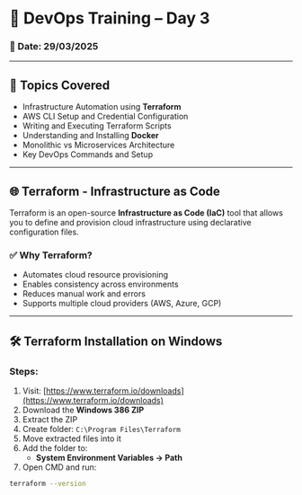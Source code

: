# 📘 DevOps Training – Day 3

### 📅 Date: 29/03/2025

---

## 📌 Topics Covered

- Infrastructure Automation using **Terraform**
- AWS CLI Setup and Credential Configuration
- Writing and Executing Terraform Scripts
- Understanding and Installing **Docker**
- Monolithic vs Microservices Architecture
- Key DevOps Commands and Setup

---

## 🌐 Terraform - Infrastructure as Code

Terraform is an open-source **Infrastructure as Code (IaC)** tool that allows you to define and provision cloud infrastructure using declarative configuration files.

### ✅ Why Terraform?

- Automates cloud resource provisioning
- Enables consistency across environments
- Reduces manual work and errors
- Supports multiple cloud providers (AWS, Azure, GCP)

---

## 🛠️ Terraform Installation on Windows

### Steps:

1. Visit: [https://www.terraform.io/downloads](https://www.terraform.io/downloads)
2. Download the **Windows 386 ZIP**
3. Extract the ZIP
4. Create folder: `C:\Program Files\Terraform`
5. Move extracted files into it
6. Add the folder to:
   - **System Environment Variables → Path**
7. Open CMD and run:

```bash
terraform --version

